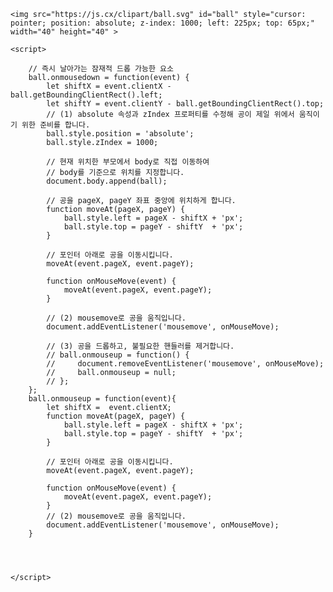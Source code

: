 <!DOCTYPE html>
<html lang="en">
<head>
    <meta charset="UTF-8">
    <meta http-equiv="X-UA-Compatible" content="IE=edge">
    <meta name="viewport" content="width=device-width, initial-scale=1.0">
    <title>Document</title>
    <script src="https://ajax.googleapis.com/ajax/libs/jquery/3.6.0/jquery.min.js"></script>

</head>
<body>

    <img src="https://js.cx/clipart/ball.svg" id="ball" style="cursor: pointer; position: absolute; z-index: 1000; left: 225px; top: 65px;" width="40" height="40" >

    <script>

        // 즉시 날아가는 잠재적 드롭 가능한 요소
        ball.onmousedown = function(event) {
            let shiftX = event.clientX - ball.getBoundingClientRect().left;
            let shiftY = event.clientY - ball.getBoundingClientRect().top;
            // (1) absolute 속성과 zIndex 프로퍼티를 수정해 공이 제일 위에서 움직이기 위한 준비를 합니다.
            ball.style.position = 'absolute';
            ball.style.zIndex = 1000;

            // 현재 위치한 부모에서 body로 직접 이동하여
            // body를 기준으로 위치를 지정합니다.
            document.body.append(ball);

            // 공을 pageX, pageY 좌표 중앙에 위치하게 합니다.
            function moveAt(pageX, pageY) {
                ball.style.left = pageX - shiftX + 'px';
                ball.style.top = pageY - shiftY  + 'px';
            }

            // 포인터 아래로 공을 이동시킵니다.
            moveAt(event.pageX, event.pageY);

            function onMouseMove(event) {
                moveAt(event.pageX, event.pageY);
            }

            // (2) mousemove로 공을 움직입니다.
            document.addEventListener('mousemove', onMouseMove);

            // (3) 공을 드롭하고, 불필요한 핸들러를 제거합니다.
            // ball.onmouseup = function() {
            //     document.removeEventListener('mousemove', onMouseMove);
            //     ball.onmouseup = null;
            // };
        };
        ball.onmouseup = function(event){
            let shiftX =  event.clientX;
            function moveAt(pageX, pageY) {
                ball.style.left = pageX - shiftX + 'px';
                ball.style.top = pageY - shiftY  + 'px';
            }

            // 포인터 아래로 공을 이동시킵니다.
            moveAt(event.pageX, event.pageY);

            function onMouseMove(event) {
                moveAt(event.pageX, event.pageY);
            }
            // (2) mousemove로 공을 움직입니다.
            document.addEventListener('mousemove', onMouseMove);
        }

        

        
    </script>
</body>
</html>

